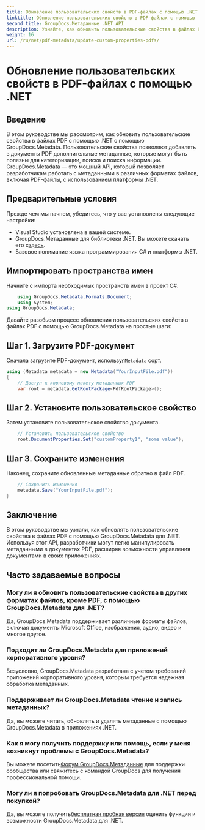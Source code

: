 ```yaml
---
title: Обновление пользовательских свойств в PDF-файлах с помощью .NET
linktitle: Обновление пользовательских свойств в PDF-файлах с помощью .NET
second_title: GroupDocs.Метаданные .NET API
description: Узнайте, как обновить пользовательские свойства в файлах PDF с помощью .NET с помощью GroupDocs.Metadata. Простые шаги для эффективного управления метаданными PDF.
weight: 16
url: /ru/net/pdf-metadata/update-custom-properties-pdfs/
---
```


# Обновление пользовательских свойств в PDF-файлах с помощью .NET

## Введение
В этом руководстве мы рассмотрим, как обновить пользовательские свойства в файлах PDF с помощью .NET с помощью GroupDocs.Metadata. Пользовательские свойства позволяют добавлять в документы PDF дополнительные метаданные, которые могут быть полезны для категоризации, поиска и поиска информации. GroupDocs.Metadata — это мощный API, который позволяет разработчикам работать с метаданными в различных форматах файлов, включая PDF-файлы, с использованием платформы .NET.
## Предварительные условия
Прежде чем мы начнем, убедитесь, что у вас установлены следующие настройки:
- Visual Studio установлена в вашей системе.
-  GroupDocs.Метаданные для библиотеки .NET. Вы можете скачать его с[здесь](https://releases.groupdocs.com/metadata/net/).
- Базовое понимание языка программирования C# и платформы .NET.

## Импортировать пространства имен
Начните с импорта необходимых пространств имен в проект C#.
```csharp
    using GroupDocs.Metadata.Formats.Document;
    using System;
using GroupDocs.Metadata;
```

Давайте разобьем процесс обновления пользовательских свойств в файлах PDF с помощью GroupDocs.Metadata на простые шаги:
## Шаг 1. Загрузите PDF-документ
 Сначала загрузите PDF-документ, используя`Metadata` сорт.
```csharp
using (Metadata metadata = new Metadata("YourInputFile.pdf"))
{
    // Доступ к корневому пакету метаданных PDF
    var root = metadata.GetRootPackage<PdfRootPackage>();
```
## Шаг 2. Установите пользовательское свойство
Затем установите пользовательское свойство документа.
```csharp
    // Установить пользовательское свойство
    root.DocumentProperties.Set("customProperty1", "some value");
```
## Шаг 3. Сохраните изменения
Наконец, сохраните обновленные метаданные обратно в файл PDF.
```csharp
    // Сохранить изменения
    metadata.Save("YourInputFile.pdf");
}
```

## Заключение
В этом руководстве мы узнали, как обновлять пользовательские свойства в файлах PDF с помощью GroupDocs.Metadata для .NET. Используя этот API, разработчики могут легко манипулировать метаданными в документах PDF, расширяя возможности управления документами в своих приложениях.

## Часто задаваемые вопросы
### Могу ли я обновить пользовательские свойства в других форматах файлов, кроме PDF, с помощью GroupDocs.Metadata для .NET?
Да, GroupDocs.Metadata поддерживает различные форматы файлов, включая документы Microsoft Office, изображения, аудио, видео и многое другое.
### Подходит ли GroupDocs.Metadata для приложений корпоративного уровня?
Безусловно, GroupDocs.Metadata разработана с учетом требований приложений корпоративного уровня, которым требуется надежная обработка метаданных.
### Поддерживает ли GroupDocs.Metadata чтение и запись метаданных?
Да, вы можете читать, обновлять и удалять метаданные с помощью GroupDocs.Metadata в приложениях .NET.
### Как я могу получить поддержку или помощь, если у меня возникнут проблемы с GroupDocs.Metadata?
 Вы можете посетить[Форум GroupDocs.Метаданные](https://forum.groupdocs.com/c/metadata/14) для поддержки сообщества или свяжитесь с командой GroupDocs для получения профессиональной помощи.
### Могу ли я попробовать GroupDocs.Metadata для .NET перед покупкой?
 Да, вы можете получить[бесплатная пробная версия](https://releases.groupdocs.com/) оценить функции и возможности GroupDocs.Metadata для .NET.